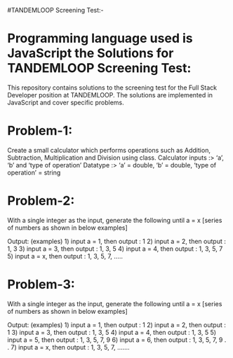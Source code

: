 #TANDEMLOOP Screening Test:-

# Programming language used is JavaScript the Solutions for TANDEMLOOP Screening Test:

This repository contains solutions to the screening test for the Full Stack Developer position at TANDEMLOOP. The solutions are implemented in JavaScript and cover specific problems.

# Problem-1:
Create a small calculator which performs operations such as Addition, Subtraction, Multiplication and Division using class.
  Calculator inputs :> ‘a’, ‘b’ and ‘type of operation’
  Datatype :> ‘a’ = double, ‘b’ = double, ‘type of operation’ = string
 
 
# Problem-2:
With a single integer as the input, generate the following until a = x [series of numbers as shown in below examples]
 
  Output: (examples)
    1) input a = 1, then output : 1
    2) input a = 2, then output : 1, 3
    3) input a = 3, then output : 1, 3, 5
    4) input a = 4, then output : 1, 3, 5, 7
    5) input a = x, then output : 1, 3, 5, 7, .....
 
# Problem-3:
With a single integer as the input, generate the following until a = x [series of numbers as shown in below examples]
 
  Output: (examples)
    1) input a = 1, then output : 1
    2) input a = 2, then output : 1
    3) input a = 3, then output : 1, 3, 5
    4) input a = 4, then output : 1, 3, 5
    5) input a = 5, then output : 1, 3, 5, 7, 9
    6) input a = 6, then output : 1, 3, 5, 7, 9
    .
    .
    7) input a = x, then output : 1, 3, 5, 7, .......
 
